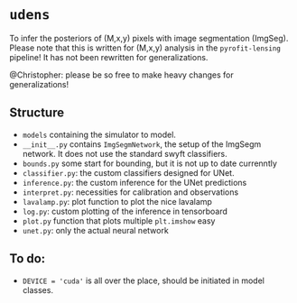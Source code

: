 # `udens`

To infer the posteriors of (M,x,y) pixels with image segmentation (ImgSeg). Please note that this is written for (M,x,y) analysis in the `pyrofit-lensing` pipeline! It has not been rewritten for generalizations.

@Christopher: please be so free to make heavy changes for generalizations!

## Structure
- `models` containing the simulator to model.
- `__init__.py` contains `ImgSegmNetwork`, the setup of the ImgSegm network. It does not use the standard swyft classifiers. 
- `bounds.py` some start for bounding, but it is not up to date currenntly
- `classifier.py`: the custom classifiers designed for UNet.
- `inference.py`: the custom inference for the UNet predictions
- `interpret.py`: necessities for calibration and observations 
- `lavalamp.py`: plot function to plot the nice lavalamp
- `log.py`: custom plotting of the inference in tensorboard
- `plot.py` function that plots multiple `plt.imshow` easy
- `unet.py`: only the actual neural network

## To do:
- `DEVICE = 'cuda'` is all over the place, should be initiated in model classes.
